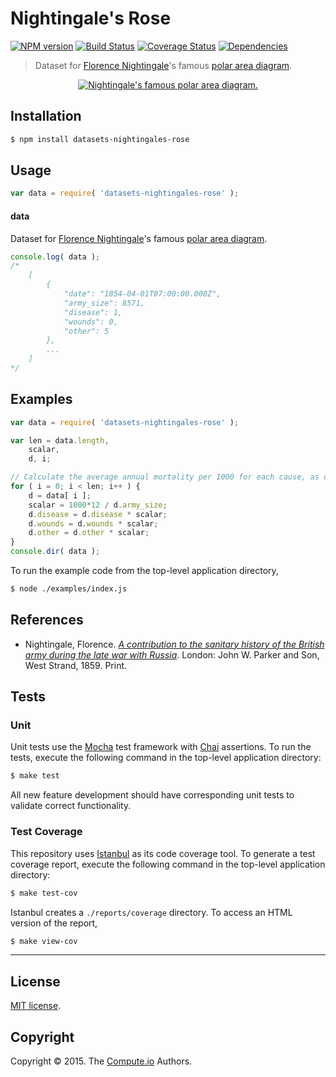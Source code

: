 Nightingale's Rose
===
[![NPM version][npm-image]][npm-url] [![Build Status][travis-image]][travis-url] [![Coverage Status][codecov-image]][codecov-url] [![Dependencies][dependencies-image]][dependencies-url]

> Dataset for [Florence Nightingale](https://en.wikipedia.org/wiki/Florence_Nightingale)'s famous [polar area diagram](https://en.wikipedia.org/wiki/Polar_area_diagram).

<div class="image" align="center">
	<a href="http://bl.ocks.org/kgryte/raw/5926740/"><img src="https://cdn.rawgit.com/datasets-io/nightingales-rose/2b1a7e24a315a725663f98a60fcf18bf1834e0cd/docs/img/charts.png" alt="Nightingale's famous polar area diagram."></a>
	<br>
</div>

## Installation

``` bash
$ npm install datasets-nightingales-rose
```


## Usage

``` javascript
var data = require( 'datasets-nightingales-rose' );
```

#### data

Dataset for [Florence Nightingale](https://en.wikipedia.org/wiki/Florence_Nightingale)'s famous [polar area diagram](https://en.wikipedia.org/wiki/Polar_area_diagram).

``` javascript
console.log( data );
/*
	[
		{
			"date": "1854-04-01T07:00:00.000Z",
			"army_size": 8571,
			"disease": 1,
			"wounds": 0,
			"other": 5
		},
		...
	]
*/
```


## Examples

``` javascript
var data = require( 'datasets-nightingales-rose' );

var len = data.length,
	scalar,
	d, i;

// Calculate the average annual mortality per 1000 for each cause, as done by Nightingale. See http://understandinguncertainty.org/node/214.
for ( i = 0; i < len; i++ ) {
	d = data[ i ];
	scalar = 1000*12 / d.army_size;
	d.disease = d.disease * scalar;
	d.wounds = d.wounds * scalar;
	d.other = d.other * scalar;
}
console.dir( data );
```

To run the example code from the top-level application directory,

``` bash
$ node ./examples/index.js
```


## References

*	Nightingale, Florence. [*A contribution to the sanitary history of the British army during the late war with Russia*](http://ocp.hul.harvard.edu/dl/contagion/010164675). London: John W. Parker and Son, West Strand, 1859. Print. 


## Tests

### Unit

Unit tests use the [Mocha](http://mochajs.org/) test framework with [Chai](http://chaijs.com) assertions. To run the tests, execute the following command in the top-level application directory:

``` bash
$ make test
```

All new feature development should have corresponding unit tests to validate correct functionality.


### Test Coverage

This repository uses [Istanbul](https://github.com/gotwarlost/istanbul) as its code coverage tool. To generate a test coverage report, execute the following command in the top-level application directory:

``` bash
$ make test-cov
```

Istanbul creates a `./reports/coverage` directory. To access an HTML version of the report,

``` bash
$ make view-cov
```


---
## License

[MIT license](http://opensource.org/licenses/MIT).


## Copyright

Copyright &copy; 2015. The [Compute.io](https://github.com/compute-io) Authors.


[npm-image]: http://img.shields.io/npm/v/datasets-nightingales-rose.svg
[npm-url]: https://npmjs.org/package/datasets-nightingales-rose

[travis-image]: http://img.shields.io/travis/datasets-io/nightingales-rose/master.svg
[travis-url]: https://travis-ci.org/datasets-io/nightingales-rose

[codecov-image]: https://img.shields.io/codecov/c/github/datasets-io/nightingales-rose/master.svg
[codecov-url]: https://codecov.io/github/datasets-io/nightingales-rose?branch=master

[dependencies-image]: http://img.shields.io/david/datasets-io/nightingales-rose.svg
[dependencies-url]: https://david-dm.org/datasets-io/nightingales-rose

[dev-dependencies-image]: http://img.shields.io/david/dev/datasets-io/nightingales-rose.svg
[dev-dependencies-url]: https://david-dm.org/dev/datasets-io/nightingales-rose

[github-issues-image]: http://img.shields.io/github/issues/datasets-io/nightingales-rose.svg
[github-issues-url]: https://github.com/datasets-io/nightingales-rose/issues
